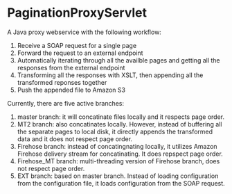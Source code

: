 # PaginationProxyServlet
A Java proxy webservice with the following workflow:
1. Receive a SOAP request for a single page
2. Forward the request to an external endpoint
3. Automatically iterating through all the availble pages and getting all the responses from the external endpoint
4. Transforming all the responses with XSLT, then appending all the transformed reponses together
5. Push the appended file to Amazon S3

Currently, there are five active branches:
1. master branch: it will concatinate files locally and it respects page order.
2. MT2 branch: also concatinates locally. However, instead of buffering all the separate pages to local disk, it directly appends the transformed data and it does not respect page order.
3. Firehose branch: instead of concatingnating locally, it utilizes Amazon Firehose delivery stream for concatinating. It does repspect page order.
4. Firehose_MT branch: multi-threading version of Firehose branch, does not respect page order.
5. EXT branch: based on master branch. Instead of loading configuration from the configuration file, it loads configuration from the SOAP request.
